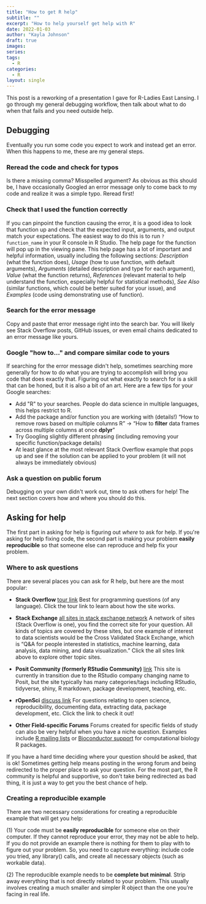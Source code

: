 ```yaml
---
title: "How to get R help"
subtitle: ""
excerpt: "How to help yourself get help with R"
date: 2022-01-03
author: "Kayla Johnson"
draft: true
images:
series:
tags:
  - R
categories:
  - R
layout: single
---
```




This post is a reworking of a presentation I gave for R-Ladies East Lansing. I go through my general debugging workflow, then talk about what to do when that fails and you need outside help. 

## Debugging

Eventually you run some code you expect to work and instead get an error. When this happens to me, these are my general steps.

### Reread the code and check for typos

Is there a missing comma? Misspelled argument? As obvious as this should be, I have occasionally Googled an error message only to come back to my code and realize it was a simple typo. Reread first!

### Check that I used the function correctly

If you can pinpoint the function causing the error, it is a good idea to look that function up and check that the expected input, arguments, and output match your expectations. The easiest way to do this is to run `?function_name` in your R console in R Studio. The help page for the function will pop up in the viewing pane. This help page has a lot of important and helpful information, usually including the following sections: *Description* (what the function does), *Usage* (how to use function, with default arguments), *Arguments* (detailed description and type for each argument), *Value* (what the function returns), *References* (relevant material to help understand the function, especially helpful for statistical methods), *See Also* (similar functions, which could be better suited for your issue), and *Examples* (code using demonstrating use of function). 

### Search for the error message

Copy and paste that error message right into the search bar. You will likely see Stack Overflow posts, GitHub issues, or even email chains dedicated to an error message like yours. 

### Google "how to..." and compare similar code to yours

If searching for the error message didn't help, sometimes searching more generally for how to do what you are trying to accomplish will bring you code that does exactly that. Figuring out what exactly to search for is a skill that can be honed, but it is also a bit of an art. Here are a few tips for your Google searches:

- Add "R" to your searches. People do data science in multiple languages, this helps restrict to R.
- Add the package and/or function you are working with (details!)
  “How to remove rows based on multiple columns R” → “How to **filter** data frames across multiple columns at once **dplyr**”
- Try Googling slightly different phrasing (including removing your specific function/package details)
- At least glance at the most relevant Stack Overflow example that pops up and see if the solution can be applied to your problem (it will not always be immediately obvious)

### Ask a question on public forum

Debugging on your own didn't work out, time to ask others for help! The next section covers how and where you should do this.

## Asking for help

The first part in asking for help is figuring out _where_ to ask for help. If you're asking for help fixing code, the second part is making your problem **easily reproducible** so that someone else can reproduce and help fix your problem. 

### Where to ask questions

There are several places you can ask for R help, but here are the most popular:

- **Stack Overflow**  [tour link](https://stackoverflow.com/tour)
Best for programming questions (of any language). Click the tour link to learn about how the site works.

- **Stack Exchange** [all sites in stack exchange network](https://stackexchange.com/sites)
A network of sites (Stack Overflow is one), you find the correct site for your question. All kinds of topics are covered by these sites, but one example of interest to data scientists would be the Cross Validated Stack Exchange, which is “Q&A for people interested in statistics, machine learning, data analysis, data mining, and data visualization.” Click the all sites link above to explore other topic sites.

- **Posit Community (formerly RStudio Community)** [link](https://community.rstudio.com/)
This site is currently in transition due to the RStudio company changing name to Posit, but the site typically has many categories/tags including RStudio, tidyverse, shiny, R markdown, package development, teaching, etc.

- **rOpenSci** [discuss link](https://discuss.ropensci.org/)
For questions relating to open science, reproducibility, documenting data, extracting data, package development, etc. Click the link to check it out!

- **Other Field-specific Forums** 
Forums created for specific fields of study can also be very helpful when you have a niche question. Examples include [R mailing lists](https://www.r-project.org/mail.html) or [Bioconductor support](https://support.bioconductor.org/) for computational biology R packages.

If you have a hard time deciding where your question should be asked, that is ok! Sometimes getting help means posting in the wrong forum and being redirected to the proper place to ask your question. For the most part, the R community is helpful and supportive, so don't take being redirected as bad thing, it is just a way to get you the best chance of help.

### Creating a reproducible example

There are two necessary considerations for creating a reproducible example that will get you help:

(1) Your code must be **easily reproducible** for someone else on their computer. If they cannot reproduce your error, they may not be able to help. If you do not provide an example there is nothing for them to play with to figure out your problem. So, you need to capture everything: include code you tried, any library() calls, and create all necessary objects (such as workable data).

(2) The reproducible example needs to be **complete but minimal**. Strip away everything that is not directly related to your problem. This usually involves creating a much smaller and simpler R object than the one you’re facing in real life.



